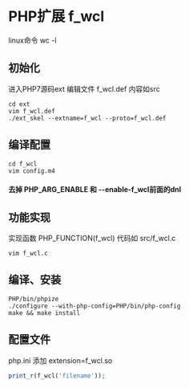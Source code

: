 # PHP扩展 f_wcl

linux命令 wc -l 

## 初始化

进入PHP7源码ext 编辑文件 f_wcl.def 内容如src
```shell
cd ext
vim f_wcl.def
./ext_skel --extname=f_wcl --proto=f_wcl.def
```
## 编译配置
```shell
cd f_wcl  
vim config.m4
```
#### 去掉 PHP_ARG_ENABLE 和 --enable-f_wcl前面的dnl

## 功能实现
实现函数 PHP_FUNCTION(f_wcl) 代码如 src/f_wcl.c
```shell
vim f_wcl.c
```

## 编译、安装
```shell
PHP/bin/phpize  
./configure --with-php-config=PHP/bin/php-config  
make && make install  
```

## 配置文件 

php.ini 添加 extension=f_wcl.so
```php
print_r(f_wcl('filename'));
```

